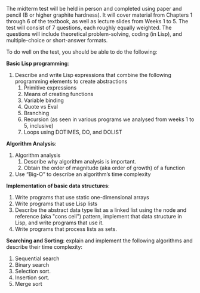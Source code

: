 
The midterm test will be held in person and completed using paper and pencil (B or higher graphite hardness). It will cover material from Chapters 1 through 6 of the textbook, as well as lecture slides from Weeks 1 to 5. The test will consist of 7 questions, each roughly equally weighted. The questions will include theoretical problem-solving, coding (in Lisp), and multiple-choice or short-answer formats.

To do well on the test, you should be able to do the following:

**Basic Lisp programming**:

1. Describe and write Lisp expressions that combine the following programming elements to create abstractions
    1. Primitive expressions
    2. Means of creating functions
    3. Variable binding
    4. Quote vs Eval
    5. Branching
    6. Recursion (as seen in various programs we analysed from weeks 1 to 5, inclusive)
    7. Loops using DOTIMES, DO, and DOLIST

**Algorithm Analysis**:
1. Algorithm analysis
    1. Describe why algorithm analysis is important.
    2. Obtain the order of magnitude (aka order of growth) of a function
2. Use “Big-O” to describe an algorithm’s time complexity 

**Implementation of basic data structures**:

1. Write programs that use static one-dimensional arrays
2. Write programs that use Lisp lists
3. Describe the abstract data type list as a linked list using the node and reference (aka "cons cell") pattern, implement that data structure in Lisp, and write programs that use it.
4. Write programs that process lists as sets.

**Searching and Sorting**: explain and implement the following algorithms and describe their time complexity:

1. Sequential search
2. Binary search
3. Selection sort.
4. Insertion sort.
5. Merge sort